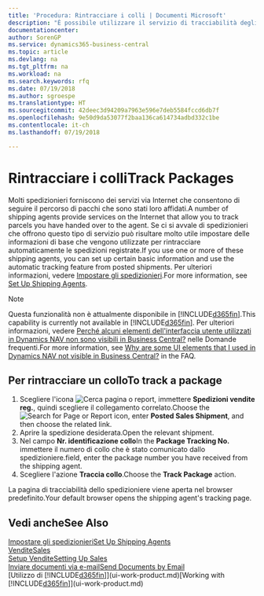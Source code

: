 ```yaml
---
title: 'Procedura: Rintracciare i colli | Documenti Microsoft'
description: "È possibile utilizzare il servizio di tracciabilità degli spedizionieri per vedere lo stato di avanzamento di una consegna."
documentationcenter: 
author: SorenGP
ms.service: dynamics365-business-central
ms.topic: article
ms.devlang: na
ms.tgt_pltfrm: na
ms.workload: na
ms.search.keywords: rfq
ms.date: 07/19/2018
ms.author: sgroespe
ms.translationtype: HT
ms.sourcegitcommit: 42deec3d94209a7963e596e7deb5584fccd6db7f
ms.openlocfilehash: 9e50d9da53077f2baa136ca614734adbd332c1be
ms.contentlocale: it-ch
ms.lasthandoff: 07/19/2018

---
```

# <a name="track-packages"></a><span data-ttu-id="2797a-103">Rintracciare i colli</span><span class="sxs-lookup"><span data-stu-id="2797a-103">Track Packages</span></span>
<span data-ttu-id="2797a-104">Molti spedizionieri forniscono dei servizi via Internet che consentono di seguire il percorso di pacchi che sono stati loro affidati.</span><span class="sxs-lookup"><span data-stu-id="2797a-104">A number of shipping agents provide services on the Internet that allow you to track parcels you have handed over to the agent.</span></span> <span data-ttu-id="2797a-105">Se ci si avvale di spedizionieri che offrono questo tipo di servizio può risultare molto utile impostare delle informazioni di base che vengono utilizzate per rintracciare automaticamente le spedizioni registrate.</span><span class="sxs-lookup"><span data-stu-id="2797a-105">If you use one or more of these shipping agents, you can set up certain basic information and use the automatic tracking feature from posted shipments.</span></span> <span data-ttu-id="2797a-106">Per ulteriori informazioni, vedere [Impostare gli spedizionieri](sales-how-to-set-up-shipping-agents.md).</span><span class="sxs-lookup"><span data-stu-id="2797a-106">For more information, see [Set Up Shipping Agents](sales-how-to-set-up-shipping-agents.md).</span></span>  

> [!NOTE]
> <span data-ttu-id="2797a-107">Questa funzionalità non è attualmente disponibile in [!INCLUDE[d365fin](includes/d365fin_md.md)].</span><span class="sxs-lookup"><span data-stu-id="2797a-107">This capability is currently not available in [!INCLUDE[d365fin](includes/d365fin_md.md)].</span></span> <span data-ttu-id="2797a-108">Per ulteriori informazioni, vedere [Perché alcuni elementi dell'interfaccia utente utilizzati in Dynamics NAV non sono visibili in Business Central?](https://docs.microsoft.com/en-us/dynamics365/business-central/across-faq#why-are-some-ui-elements-that-i-used-in-dynamics-nav-not-visible-in-) nelle Domande frequenti.</span><span class="sxs-lookup"><span data-stu-id="2797a-108">For more information, see [Why are some UI elements that I used in Dynamics NAV not visible in Business Central?](https://docs.microsoft.com/en-us/dynamics365/business-central/across-faq#why-are-some-ui-elements-that-i-used-in-dynamics-nav-not-visible-in-) in the FAQ.</span></span>

## <a name="to-track-a-package"></a><span data-ttu-id="2797a-109">Per rintracciare un collo</span><span class="sxs-lookup"><span data-stu-id="2797a-109">To track a package</span></span>
1. <span data-ttu-id="2797a-110">Scegliere l'icona ![Cerca pagina o report](media/ui-search/search_small.png "icona Cerca pagina o report"), immettere **Spedizioni vendite reg.**, quindi scegliere il collegamento correlato.</span><span class="sxs-lookup"><span data-stu-id="2797a-110">Choose the ![Search for Page or Report](media/ui-search/search_small.png "Search for Page or Report icon") icon, enter **Posted Sales Shipment**, and then choose the related link.</span></span>
2. <span data-ttu-id="2797a-111">Aprire la spedizione desiderata.</span><span class="sxs-lookup"><span data-stu-id="2797a-111">Open the relevant shipment.</span></span>
3. <span data-ttu-id="2797a-112">Nel campo **Nr. identificazione collo**</span><span class="sxs-lookup"><span data-stu-id="2797a-112">In the **Package Tracking No.**</span></span> <span data-ttu-id="2797a-113">immettere il numero di collo che è stato comunicato dallo spedizioniere.</span><span class="sxs-lookup"><span data-stu-id="2797a-113">field, enter the package number you have received from the shipping agent.</span></span>
4. <span data-ttu-id="2797a-114">Scegliere l'azione **Traccia collo**.</span><span class="sxs-lookup"><span data-stu-id="2797a-114">Choose the **Track Package** action.</span></span>

<span data-ttu-id="2797a-115">La pagina di tracciabilità dello spedizioniere viene aperta nel browser predefinito.</span><span class="sxs-lookup"><span data-stu-id="2797a-115">Your default browser opens the shipping agent's tracking page.</span></span>

## <a name="see-also"></a><span data-ttu-id="2797a-116">Vedi anche</span><span class="sxs-lookup"><span data-stu-id="2797a-116">See Also</span></span>
[<span data-ttu-id="2797a-117">Impostare gli spedizionieri</span><span class="sxs-lookup"><span data-stu-id="2797a-117">Set Up Shipping Agents</span></span>](sales-how-to-set-up-shipping-agents.md)  
[<span data-ttu-id="2797a-118">Vendite</span><span class="sxs-lookup"><span data-stu-id="2797a-118">Sales</span></span>](sales-manage-sales.md)  
[<span data-ttu-id="2797a-119">Setup Vendite</span><span class="sxs-lookup"><span data-stu-id="2797a-119">Setting Up Sales</span></span>](sales-setup-sales.md)  
[<span data-ttu-id="2797a-120">Inviare documenti via e-mail</span><span class="sxs-lookup"><span data-stu-id="2797a-120">Send Documents by Email</span></span>](ui-how-send-documents-email.md)  
<span data-ttu-id="2797a-121">[Utilizzo di [!INCLUDE[d365fin](includes/d365fin_md.md)]](ui-work-product.md)</span><span class="sxs-lookup"><span data-stu-id="2797a-121">[Working with [!INCLUDE[d365fin](includes/d365fin_md.md)]](ui-work-product.md)</span></span>

